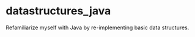 datastructures_java
===================

Refamiliarize myself with Java by re-implementing basic data structures.
